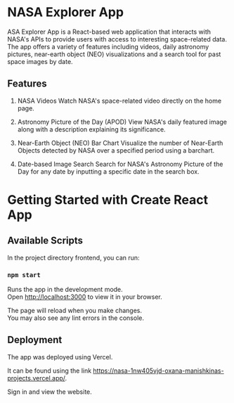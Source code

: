 # NASA Explorer App

ASA Explorer App is a React-based web application that interacts with NASA's APIs to provide users with access to interesting space-related data. The app offers a variety of features including videos, daily astronomy pictures, near-earth object (NEO) visualizations and a search tool for past space images by date.

## Features
1. NASA Videos
Watch NASA's space-related video directly on the home page.

2. Astronomy Picture of the Day (APOD)
View NASA's daily featured image along with a description explaining its significance.

3. Near-Earth Object (NEO) Bar Chart
Visualize the number of Near-Earth Objects detected by NASA over a specified period using a barchart.

4. Date-based Image Search
Search for NASA's Astronomy Picture of the Day for any date by inputting a specific date in the search box.


# Getting Started with Create React App

## Available Scripts

In the project directory frontend, you can run:

### `npm start`

Runs the app in the development mode.\
Open [http://localhost:3000](http://localhost:3000) to view it in your browser.

The page will reload when you make changes.\
You may also see any lint errors in the console.


## Deployment

The app was deployed using Vercel.

It can be found using the link https://nasa-1nw405vjd-oxana-manishkinas-projects.vercel.app/.

Sign in and view the website.